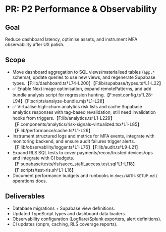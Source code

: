 # PR: P2 Performance & Observability

## Goal
Reduce dashboard latency, optimise assets, and instrument MFA observability after UX polish.

## Scope
- Move dashboard aggregation to SQL views/materialised tables (`app.*` schema), update queries to use new views, and regenerate Supabase types.【F:lib/dashboard.ts†L74-L200】【F:lib/supabase/types.ts†L1-L32】
- ✅ Enable Next image optimisation, expand remotePatterns, and add bundle analysis script for regression hunting.【F:next.config.ts†L28-L94】【F:scripts/analyze-bundle.mjs†L1-L28】
- ✅ Virtualise high-churn analytics risk lists and cache Supabase analytics responses with tag-based revalidation; still need invalidation hooks from triggers.【F:lib/analytics.ts†L1-L229】【F:components/analytics/risk-signals-virtualized.tsx†L1-L85】【F:lib/performance/cache.ts†L1-L26】
- Instrument structured logs and metrics for MFA events, integrate with monitoring backend, and ensure audit failures trigger alerts.【F:lib/observability/logger.ts†L1-L76】【F:lib/audit.ts†L9-L21】
- Expand RLS SQL tests to cover payments/recon/trusted devices/ops and integrate with CI budgets.【F:supabase/tests/rls/sacco_staff_access.test.sql†L1-L118】【F:scripts/test-rls.sh†L1-L16】
- Document performance budgets and runbooks in `docs/AUTH-SETUP.md` / operations docs.

## Deliverables
- Database migrations + Supabase view definitions.
- Updated TypeScript types and dashboard data loaders.
- Observability configuration (Logflare/Splunk exporters, alert definitions).
- CI updates (pnpm, caching, RLS coverage reports).
